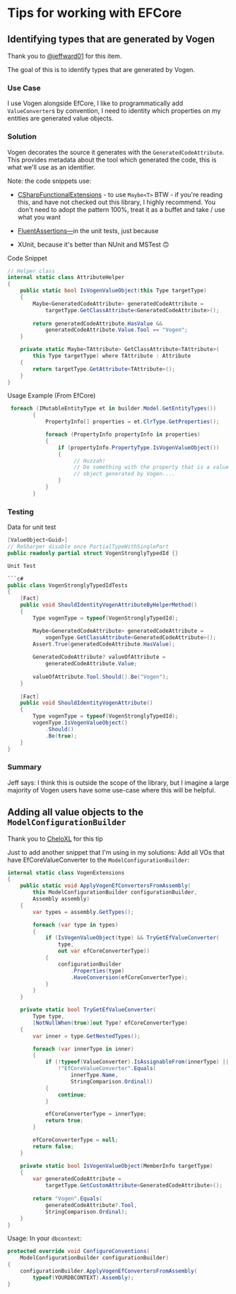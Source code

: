# Tips for working with EFCore

<toc></toc>

## Identifying types that are generated by Vogen

Thank you to [@jeffward01](https://github.com/jeffward01) for this item.

The goal of this is to identify types that are generated by Vogen.

### Use Case
I use Vogen alongside EfCore, I like to programmatically add `ValueConverter`s by convention,
I need to identity which properties on my entities are generated value objects.

### Solution
Vogen decorates the source it generates with the `GeneratedCodeAttribute`. This provides metadata about the tool which generated the code, this is what we'll use as an identifier.

Note: the code snippets use:

* [CSharpFunctionalExtensions](https://github.com/vkhorikov/CSharpFunctionalExtensions) - to use `Maybe<T>`
BTW - if you're reading this, and have not checked out this library, I highly recommend.
You don't need to adopt the pattern 100%, treat it as a buffet and take / use what you want

* [FluentAssertions—](https://github.com/fluentassertions/fluentassertions)in the unit tests, just because

* XUnit, because it's better than NUnit and MSTest 🙃

Code Snippet

```c#
// Helper class
internal static class AttributeHelper
{
    public static bool IsVogenValueObject(this Type targetType)
    {
        Maybe<GeneratedCodeAttribute> generatedCodeAttribute = 
            targetType.GetClassAttribute<GeneratedCodeAttribute>();
        
        return generatedCodeAttribute.HasValue && 
            generatedCodeAttribute.Value.Tool == "Vogen";
    }

    private static Maybe<TAttribute> GetClassAttribute<TAttribute>(
        this Type targetType) where TAttribute : Attribute
    {
        return targetType.GetAttribute<TAttribute>();
    }
}
```

Usage Example (From EfCore)

```c#
 foreach (IMutableEntityType et in builder.Model.GetEntityTypes())
        {
            PropertyInfo[] properties = et.ClrType.GetProperties();

            foreach (PropertyInfo propertyInfo in properties)
            {
                if (propertyInfo.PropertyType.IsVogenValueObject())
                {
                     // Huzzah!
                     // Do something with the property that is a value 
                     // object generated by Vogen....
                }
            }
        }

```

### Testing

Data for unit test

```c#
[ValueObject<Guid>]
// ReSharper disable once PartialTypeWithSinglePart
public readonly partial struct VogenStronglyTypedId {}

Unit Test

```c#
public class VogenStronglyTypedIdTests
{
    [Fact]
    public void ShouldIdentityVogenAttributeByHelperMethod()
    {
        Type vogenType = typeof(VogenStronglyTypedId);

        Maybe<GeneratedCodeAttribute> generatedCodeAttribute = 
            vogenType.GetClassAttribute<GeneratedCodeAttribute>();
        Assert.True(generatedCodeAttribute.HasValue);
        
        GeneratedCodeAttribute? valueOfAttribute = 
            generatedCodeAttribute.Value;
        
        valueOfAttribute.Tool.Should().Be("Vogen");
    }
    
    [Fact]
    public void ShouldIdentityVogenAttribute()
    {
        Type vogenType = typeof(VogenStronglyTypedId);
        vogenType.IsVogenValueObject()
            .Should()
            .Be(true);
    }
}
```

### Summary

Jeff says:
<note>
I think this is outside the scope of the library, but I imagine a large majority of Vogen users have some use-case where this will be helpful.
</note>

## Adding all value objects to the `ModelConfigurationBuilder`

Thank you to [CheloXL](https://github.com/CheloXL) for this tip

Just to add another snippet that I'm using in my solutions:
Add all VOs that have EfCoreValueConverter to the `ModelConfigurationBuilder`:

```C#
internal static class VogenExtensions
{
    public static void ApplyVogenEfConvertersFromAssembly(
        this ModelConfigurationBuilder configurationBuilder, 
        Assembly assembly)
    {
        var types = assembly.GetTypes();

		foreach (var type in types)
		{
			if (IsVogenValueObject(type) && TryGetEfValueConverter(
			    type, 
			    out var efCoreConverterType))
			{
				configurationBuilder
				    .Properties(type)
				    .HaveConversion(efCoreConverterType);
			}
		}
	}

	private static bool TryGetEfValueConverter(
	    Type type, 
	    [NotNullWhen(true)]out Type? efCoreConverterType)
	{
		var inner = type.GetNestedTypes();

		foreach (var innerType in inner)
		{
			if (!typeof(ValueConverter).IsAssignableFrom(innerType) || 
			    !"EfCoreValueConverter".Equals(
			        innerType.Name, 
			        StringComparison.Ordinal))
			{
				continue;
			}

			efCoreConverterType = innerType;
			return true;
		}

		efCoreConverterType = null;
		return false;
	}

	private static bool IsVogenValueObject(MemberInfo targetType)
	{
		var generatedCodeAttribute = 
		    targetType.GetCustomAttribute<GeneratedCodeAttribute>();
		
		return "Vogen".Equals(
		    generatedCodeAttribute?.Tool, 
		    StringComparison.Ordinal);
	}
}
```

Usage: In your `dbcontext`:
```C#
protected override void ConfigureConventions(
    ModelConfigurationBuilder configurationBuilder)
{
    configurationBuilder.ApplyVogenEfConvertersFromAssembly(
        typeof(YOURDBCONTEXT).Assembly);
}
```

